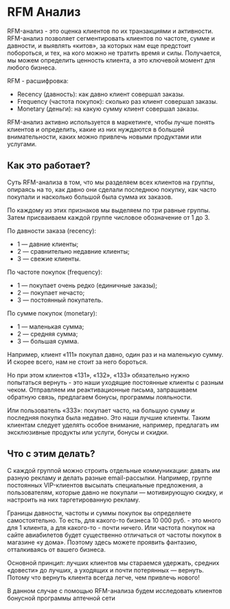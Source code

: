 # RFM Анализ

RFM-анализ - это оценка клиентов по их транзакциями и активности. RFM-анализ позволяет сегментировать клиентов по частоте, сумме и давности, и выявлять «китов», за которых нам еще предстоит побороться, и тех, на кого можно не тратить время и силы. Получается, мы можем определить ценность клиента, а это ключевой момент для любого бизнеса. 

RFM - расшифровка:

- Recency (давность): как давно клиент совершал заказы.
- Frequency (частота покупок): сколько раз клиент совершал заказы.
- Monetary (деньги): на какую сумму клиент совершал заказы.

RFM-анализ активно используется в маркетинге, чтобы лучше понять клиентов и определить, какие из них нуждаются в большей внимательности, каких можно привлечь новыми продуктами или услугами.

## Как это работает?

Суть RFM-анализа в том, что мы разделяем всех клиентов на группы, опираясь на то, как давно они сделали последнюю покупку, как часто покупали и насколько большой была сумма их заказов. 

По каждому из этих признаков мы выделяем по три равные группы. Затем присваиваем каждой группе числовое обозначение от 1 до 3.

По давности заказа (recency):

- 1 — давние клиенты;
- 2 — сравнительно недавние клиенты;
- 3 — свежие клиенты.

По частоте покупок (frequency):

- 1 — покупает очень редко (единичные заказы);
- 2 — покупает нечасто;
- 3 — постоянный покупатель.

По сумме покупок (monetary):

- 1 — маленькая сумма;
- 2 — средняя сумма;
- 3 — большая сумма.

Например, клиент «111» покупал давно, один раз и на маленькую сумму. И скорее всего, нам не стоит за него бороться.

Но при этом клиентов «131», «132», «133» обязательно нужно попытаться вернуть - это наши уходящие постоянные клиенты с разным чеком. Отправляем им реактивационные письма, запрашиваем обратную связь, предлагаем бонусы, программы лояльности. 

Или пользователь «333»: покупает часто, на большую сумму и последняя покупка была недавно. Это наши лучшие клиенты. Таким клиентам следует уделять особое внимание, например, предлагать им эксклюзивные продукты или услуги, бонусы и скидки.

## Что с этим делать?

С каждой группой можно строить отдельные коммуникации: давать им разную рекламу и делать разные email-рассылки. Например, группе постоянных VIP-клиентов высылать специальные предложения, а пользователям, которые давно не покупали — мотивирующую скидку, и настроить на них таргетированную рекламу.

Границы давности, частоты и суммы покупок вы определяете самостоятельно. То есть, для какого-то бизнеса 10 000 руб. - это много для 1 клиента, а для какого-то - почти ничего. Или частота покупок на сайте авиабилетов будет существенно отличаться от частоты покупок в магазине «у дома». Поэтому здесь можете проявить фантазию, отталкиваясь от вашего бизнеса. 

Основной принцип: лучших клиентов мы стараемся удержать, средних «довести» до лучших, а уходящих и почти потерянных — вернуть. Потому что вернуть клиента всегда легче, чем привлечь нового!

В данном случае c помощью RFM-анализа будем исследовать клиентов бонусной программы аптечной сети

